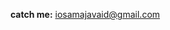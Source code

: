 <b>catch me:</b> <a href="mailto:iosamajavaid@gmail.com" target="_blank">iosamajavaid@gmail.com</a>
